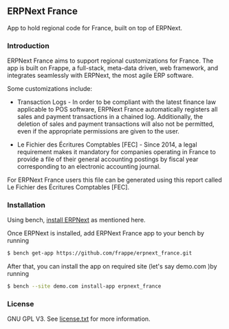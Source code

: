 ## ERPNext France

App to hold regional code for France, built on top of ERPNext.

### Introduction

ERPNext France aims to support regional customizations for France. The app is built on Frappe, a full-stack, meta-data driven, web framework, and integrates seamlessly with ERPNext, the most agile ERP software.

Some customizations include:
- Transaction Logs -
In order to be compliant with the latest finance law applicable to POS software, ERPNext France automatically registers all sales and payment transactions in a chained log. Additionally, the deletion of sales and payment transactions will also not be permitted, even if the appropriate permissions are given to the user.


- Le Fichier des Écritures Comptables [FEC] -
Since 2014, a legal requirement makes it mandatory for companies operating in France to provide a file of their general accounting postings by fiscal year corresponding to an electronic accounting journal.

For ERPNext France users this file can be generated using this report called Le Fichier des Écritures Comptables [FEC].

### Installation

Using bench, [install ERPNext](https://github.com/frappe/bench#installation) as mentioned here.

Once ERPNext is installed, add ERPNext France app to your bench by running

```sh
$ bench get-app https://github.com/frappe/erpnext_france.git
```

After that, you can install the app on required site (let's say demo.com )by running

```sh
$ bench --site demo.com install-app erpnext_france
```

### License

GNU GPL V3. See [license.txt](https://github.com/frappe/erpnext_france/blob/develop/license.txt) for more information.
